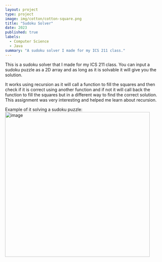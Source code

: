 ```yaml
---
layout: project
type: project
image: img/cotton/cotton-square.png
title: "Sudoku Solver"
date: 2023
published: true
labels:
  - Computer Science
  - Java
summary: "A sudoku solver I made for my ICS 211 class."
---
```


This is a sudoku solver that I made for my ICS 211 class. You can input a sudoku puzzle as a 2D array and as long as it is solvable it will give you the solution. 

It works using recursion as it will call a function to fill the squares and then check if it is correct using another function and if not it will call back the function to fill the squares but in a different way to 
find the correct solution. This assignment was very interesting and helped me learn about recursion.

Example of it solving a sudoku puzzle:
<img width="474" alt="image" src=".../img/image_2024-01-17_173626334.png">

